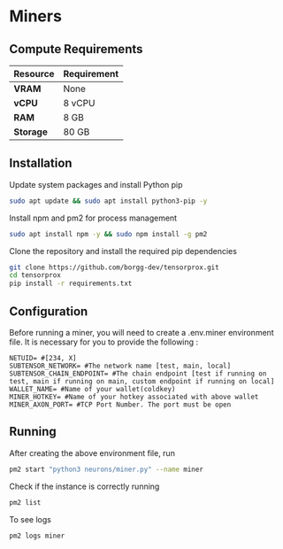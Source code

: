 # **Miners**

## Compute Requirements

| Resource      | Requirement       |
|---------------|-------------------|
| **VRAM**      | None              |
| **vCPU**      | 8 vCPU            |
| **RAM**       | 8 GB              |
| **Storage**   | 80 GB             |

## Installation

Update system packages and install Python pip

```bash
sudo apt update && sudo apt install python3-pip -y
```

Install npm and pm2 for process management

```bash
sudo apt install npm -y && sudo npm install -g pm2 
```

Clone the repository and install the required pip dependencies

```bash
git clone https://github.com/borgg-dev/tensorprox.git
cd tensorprox
pip install -r requirements.txt
```

## Configuration

Before running a miner, you will need to create a .env.miner environment file. It is necessary for you to provide the following :

```text
NETUID= #[234, X]
SUBTENSOR_NETWORK= #The network name [test, main, local]
SUBTENSOR_CHAIN_ENDPOINT= #The chain endpoint [test if running on test, main if running on main, custom endpoint if running on local] 
WALLET_NAME= #Name of your wallet(coldkey) 
MINER_HOTKEY= #Name of your hotkey associated with above wallet
MINER_AXON_PORT= #TCP Port Number. The port must be open
```

## Running

After creating the above environment file, run 

```bash
pm2 start "python3 neurons/miner.py" --name miner
```

Check if the instance is correctly running

```bash
pm2 list 
```

To see logs

```bash
pm2 logs miner
```